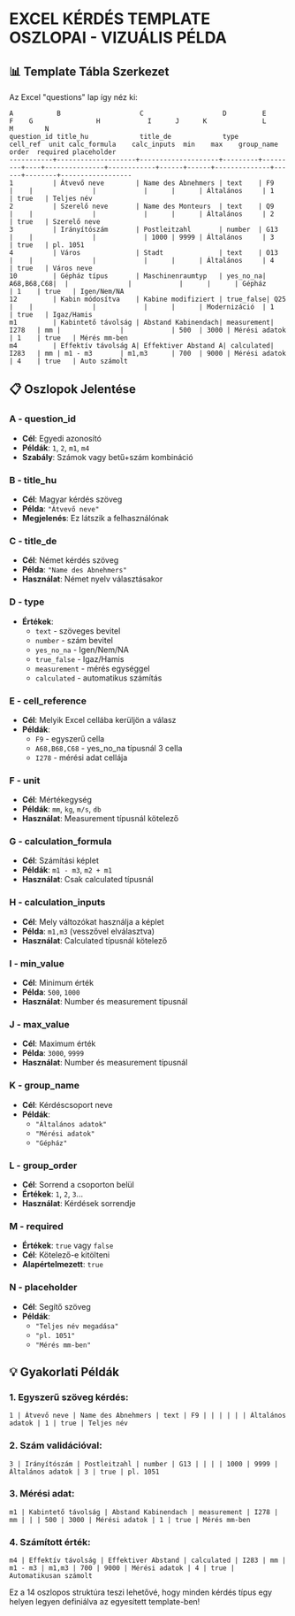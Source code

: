 # EXCEL KÉRDÉS TEMPLATE OSZLOPAI - VIZUÁLIS PÉLDA

## 📊 Template Tábla Szerkezet

Az Excel "questions" lap így néz ki:

```
A           B                    C                    D         E         F    G                H            I      J      K              L      M        N
question_id title_hu             title_de             type      cell_ref  unit calc_formula    calc_inputs  min    max    group_name     order  required placeholder
-----------+--------------------+--------------------+---------+---------+----+---------------+------------+------+------+--------------+------+--------+------------------
1          | Átvevő neve        | Name des Abnehmers | text    | F9      |    |               |            |      |      | Általános     | 1    | true   | Teljes név
2          | Szerelő neve       | Name des Monteurs  | text    | Q9      |    |               |            |      |      | Általános     | 2    | true   | Szerelő neve  
3          | Irányítószám       | Postleitzahl       | number  | G13     |    |               |            | 1000 | 9999 | Általános     | 3    | true   | pl. 1051
4          | Város              | Stadt              | text    | O13     |    |               |            |      |      | Általános     | 4    | true   | Város neve
10         | Gépház típus       | Maschinenraumtyp   | yes_no_na| A68,B68,C68|  |               |            |      |      | Gépház        | 1    | true   | Igen/Nem/NA
12         | Kabin módosítva    | Kabine modifiziert | true_false| Q25    |    |               |            |      |      | Modernizáció  | 1    | true   | Igaz/Hamis
m1         | Kabintető távolság | Abstand Kabinendach| measurement| I278   | mm |               |            | 500  | 3000 | Mérési adatok | 1    | true   | Mérés mm-ben
m4         | Effektív távolság A| Effektiver Abstand A| calculated| I283   | mm | m1 - m3       | m1,m3      | 700  | 9000 | Mérési adatok | 4    | true   | Auto számolt
```

## 📋 Oszlopok Jelentése

### A - question_id
- **Cél**: Egyedi azonosító
- **Példák**: `1`, `2`, `m1`, `m4`
- **Szabály**: Számok vagy betű+szám kombináció

### B - title_hu  
- **Cél**: Magyar kérdés szöveg
- **Példa**: `"Átvevő neve"`
- **Megjelenés**: Ez látszik a felhasználónak

### C - title_de
- **Cél**: Német kérdés szöveg  
- **Példa**: `"Name des Abnehmers"`
- **Használat**: Német nyelv választásakor

### D - type
- **Értékek**: 
  - `text` - szöveges bevitel
  - `number` - szám bevitel
  - `yes_no_na` - Igen/Nem/NA
  - `true_false` - Igaz/Hamis
  - `measurement` - mérés egységgel
  - `calculated` - automatikus számítás

### E - cell_reference
- **Cél**: Melyik Excel cellába kerüljön a válasz
- **Példák**: 
  - `F9` - egyszerű cella
  - `A68,B68,C68` - yes_no_na típusnál 3 cella
  - `I278` - mérési adat cellája

### F - unit
- **Cél**: Mértékegység
- **Példák**: `mm`, `kg`, `m/s`, `db`
- **Használat**: Measurement típusnál kötelező

### G - calculation_formula
- **Cél**: Számítási képlet
- **Példák**: `m1 - m3`, `m2 + m1`
- **Használat**: Csak calculated típusnál

### H - calculation_inputs
- **Cél**: Mely változókat használja a képlet
- **Példa**: `m1,m3` (vesszővel elválasztva)
- **Használat**: Calculated típusnál kötelező

### I - min_value
- **Cél**: Minimum érték
- **Példa**: `500`, `1000`
- **Használat**: Number és measurement típusnál

### J - max_value
- **Cél**: Maximum érték
- **Példa**: `3000`, `9999`
- **Használat**: Number és measurement típusnál

### K - group_name
- **Cél**: Kérdéscsoport neve
- **Példák**: 
  - `"Általános adatok"`
  - `"Mérési adatok"`
  - `"Gépház"`

### L - group_order
- **Cél**: Sorrend a csoporton belül
- **Értékek**: `1`, `2`, `3`...
- **Használat**: Kérdések sorrendje

### M - required
- **Értékek**: `true` vagy `false`
- **Cél**: Kötelező-e kitölteni
- **Alapértelmezett**: `true`

### N - placeholder
- **Cél**: Segítő szöveg
- **Példák**: 
  - `"Teljes név megadása"`
  - `"pl. 1051"`
  - `"Mérés mm-ben"`

## 💡 Gyakorlati Példák

### 1. Egyszerű szöveg kérdés:
```excel
1 | Átvevő neve | Name des Abnehmers | text | F9 | | | | | | Általános adatok | 1 | true | Teljes név
```

### 2. Szám validációval:
```excel
3 | Irányítószám | Postleitzahl | number | G13 | | | | 1000 | 9999 | Általános adatok | 3 | true | pl. 1051
```

### 3. Mérési adat:
```excel
m1 | Kabintető távolság | Abstand Kabinendach | measurement | I278 | mm | | | 500 | 3000 | Mérési adatok | 1 | true | Mérés mm-ben
```

### 4. Számított érték:
```excel
m4 | Effektív távolság | Effektiver Abstand | calculated | I283 | mm | m1 - m3 | m1,m3 | 700 | 9000 | Mérési adatok | 4 | true | Automatikusan számolt
```

Ez a 14 oszlopos struktúra teszi lehetővé, hogy minden kérdés típus egy helyen legyen definiálva az egyesített template-ben!